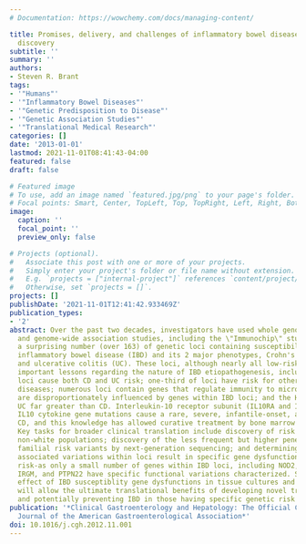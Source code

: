 ```yaml
---
# Documentation: https://wowchemy.com/docs/managing-content/

title: Promises, delivery, and challenges of inflammatory bowel disease risk gene
  discovery
subtitle: ''
summary: ''
authors:
- Steven R. Brant
tags:
- '"Humans"'
- '"Inflammatory Bowel Diseases"'
- '"Genetic Predisposition to Disease"'
- '"Genetic Association Studies"'
- '"Translational Medical Research"'
categories: []
date: '2013-01-01'
lastmod: 2021-11-01T08:41:43-04:00
featured: false
draft: false

# Featured image
# To use, add an image named `featured.jpg/png` to your page's folder.
# Focal points: Smart, Center, TopLeft, Top, TopRight, Left, Right, BottomLeft, Bottom, BottomRight.
image:
  caption: ''
  focal_point: ''
  preview_only: false

# Projects (optional).
#   Associate this post with one or more of your projects.
#   Simply enter your project's folder or file name without extension.
#   E.g. `projects = ["internal-project"]` references `content/project/deep-learning/index.md`.
#   Otherwise, set `projects = []`.
projects: []
publishDate: '2021-11-01T12:41:42.933469Z'
publication_types:
- '2'
abstract: Over the past two decades, investigators have used whole genome linkage
  and genome-wide association studies, including the \"Immunochip\" study, to identify
  a surprising number (over 163) of genetic loci containing susceptibility genes for
  inflammatory bowel disease (IBD) and its 2 major phenotypes, Crohn's disease (CD)
  and ulcerative colitis (UC). These loci, although nearly all low-risk, have provided
  important lessons regarding the nature of IBD etiopathogenesis, including that most
  loci cause both CD and UC risk; one-third of loci have risk for other common autoimmune
  diseases; numerous loci contain genes that regulate immunity to microbes; Th17 cells
  are disproportionately influenced by genes within IBD loci; and the HLA region influences
  UC far greater than CD. Interleukin-10 receptor subunit (IL10RA and IL10RB) and
  IL10 cytokine gene mutations cause a rare, severe, infantile-onset, autosomal recessive
  CD, and this knowledge has allowed curative treatment by bone marrow transplant.
  Key tasks for broader clinical translation include discovery of risk variants for
  non-white populations; discovery of the less frequent but higher penetrance and
  familial risk variants by next-generation sequencing; and determining which of numerous
  associated variations within loci result in specific gene dysfunction causing IBD
  risk-as only a small number of genes within IBD loci, including NOD2, IL23R, ATG16L1,
  IRGM, and PTPN22 have specific functional variations characterized. Studying the
  effect of IBD susceptiblity gene dysfunctions in tissue cultures and animal models
  will allow the ultimate translational benefits of developing novel treatments for
  and potentially preventing IBD in those having specific genetic risk factors.
publication: '*Clinical Gastroenterology and Hepatology: The Official Clinical Practice
  Journal of the American Gastroenterological Association*'
doi: 10.1016/j.cgh.2012.11.001
---
```


